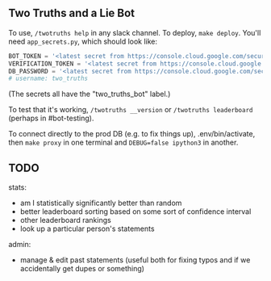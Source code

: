 Two Truths and a Lie Bot
------------------------

To use, `/twotruths help` in any slack channel.  To deploy, `make deploy`.  You'll need `app_secrets.py`, which should look like:
```py
BOT_TOKEN = '<latest secret from https://console.cloud.google.com/security/secret-manager/secret/Slack__API_token_for_two_truths_bot/versions?project=khan-academy>'
VERIFICATION_TOKEN = '<latest secret from https://console.cloud.google.com/security/secret-manager/secret/two_truths_bot_DB_password/versions?project=khan-academy>'
DB_PASSWORD = '<latest secret from https://console.cloud.google.com/security/secret-manager/secret/two_truths_bot_DB_password/versions?project=khan-academy>'
# username: two_truths

```
(The secrets all have the "two_truths_bot" label.)

To test that it's working, `/twotruths __version` or `/twotruths leaderboard` (perhaps in #bot-testing).

To connect directly to the prod DB (e.g. to fix things up), .env/bin/activate, then `make proxy` in one terminal and `DEBUG=false ipython3` in another.

## TODO

stats:
- am I statistically significantly better than random
- better leaderboard sorting based on some sort of confidence interval
- other leaderboard rankings
- look up a particular person's statements

admin:
- manage & edit past statements (useful both for fixing typos and if we accidentally get dupes or something)

